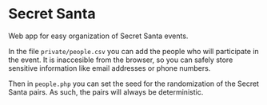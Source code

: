# Secret Santa

Web app for easy organization of Secret Santa events.

In the file `private/people.csv` you can add the people who will participate in the event. It is inaccesible from the browser, so you can safely store sensitive information like email addresses or phone numbers.

Then in `people.php` you can set the seed for the randomization of the Secret Santa pairs. As such, the pairs will always be deterministic.
